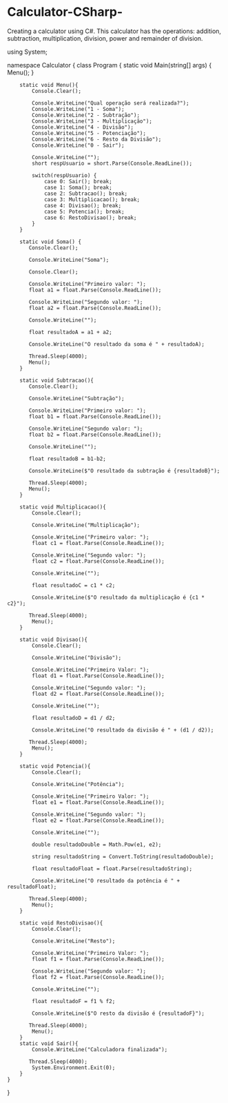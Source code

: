 # Calculator-CSharp-
Creating a calculator using C#.
This calculator has the operations: addition, subtraction, multiplication, division, power and remainder of division.

using System;

namespace Calculator 
{
    class Program 
    {
        static void Main(string[] args)
        {           
            Menu();
        }
        
        static void Menu(){
            Console.Clear();
           
            Console.WriteLine("Qual operação será realizada?");
            Console.WriteLine("1 - Soma");
            Console.WriteLine("2 - Subtração");
            Console.WriteLine("3 - Multiplicação");
            Console.WriteLine("4 - Divisão");
            Console.WriteLine("5 - Potenciação");
            Console.WriteLine("6 - Resto da Divisão");
            Console.WriteLine("0 - Sair");

            Console.WriteLine("");
            short respUsuario = short.Parse(Console.ReadLine());

            switch(respUsuario) {
                case 0: Sair(); break; 
                case 1: Soma(); break;
                case 2: Subtracao(); break;
                case 3: Multiplicacao(); break;
                case 4: Divisao(); break;
                case 5: Potencia(); break;
                case 6: RestoDivisao(); break;
            }
        }

        static void Soma() {
           Console.Clear();     
            
           Console.WriteLine("Soma");

           Console.Clear(); 

           Console.WriteLine("Primeiro valor: ");
           float a1 = float.Parse(Console.ReadLine()); 

           Console.WriteLine("Segundo valor: ");
           float a2 = float.Parse(Console.ReadLine());

           Console.WriteLine("");

           float resultadoA = a1 + a2; 

           Console.WriteLine("O resultado da soma é " + resultadoA); 

           Thread.Sleep(4000);
           Menu();
        }

        static void Subtracao(){
           Console.Clear();

           Console.WriteLine("Subtração");

           Console.WriteLine("Primeiro valor: ");
           float b1 = float.Parse(Console.ReadLine()); 

           Console.WriteLine("Segundo valor: ");
           float b2 = float.Parse(Console.ReadLine());

           Console.WriteLine("");

           float resultadoB = b1-b2;

           Console.WriteLine($"O resultado da subtração é {resultadoB}");

           Thread.Sleep(4000);
           Menu();
        }

        static void Multiplicacao(){
            Console.Clear();

            Console.WriteLine("Multiplicação");

            Console.WriteLine("Primeiro valor: ");
            float c1 = float.Parse(Console.ReadLine()); 

            Console.WriteLine("Segundo valor: ");
            float c2 = float.Parse(Console.ReadLine());

            Console.WriteLine("");

            float resultadoC = c1 * c2;

            Console.WriteLine($"O resultado da multiplicação é {c1 * c2}");

           Thread.Sleep(4000);
            Menu();
        }

        static void Divisao(){
            Console.Clear();

            Console.WriteLine("Divisão");

            Console.WriteLine("Primeiro Valor: ");
            float d1 = float.Parse(Console.ReadLine());

            Console.WriteLine("Segundo valor: ");
            float d2 = float.Parse(Console.ReadLine());

            Console.WriteLine("");

            float resultadoD = d1 / d2;

            Console.WriteLine("O resultado da divisão é " + (d1 / d2));

           Thread.Sleep(4000);
            Menu();
        }

        static void Potencia(){
            Console.Clear();

            Console.WriteLine("Potência");

            Console.WriteLine("Primeiro Valor: ");
            float e1 = float.Parse(Console.ReadLine());

            Console.WriteLine("Segundo valor: ");
            float e2 = float.Parse(Console.ReadLine());

            Console.WriteLine("");

            double resultadoDouble = Math.Pow(e1, e2);

            string resultadoString = Convert.ToString(resultadoDouble);

            float resultadoFloat = float.Parse(resultadoString);

            Console.WriteLine("O resultado da potência é " + resultadoFloat);

           Thread.Sleep(4000);
            Menu();
        }

        static void RestoDivisao(){
            Console.Clear();

            Console.WriteLine("Resto");

            Console.WriteLine("Primeiro Valor: ");
            float f1 = float.Parse(Console.ReadLine());

            Console.WriteLine("Segundo valor: ");
            float f2 = float.Parse(Console.ReadLine());

            Console.WriteLine("");

            float resultadoF = f1 % f2;

            Console.WriteLine($"O resto da divisão é {resultadoF}");

           Thread.Sleep(4000);
            Menu();
        }
        static void Sair(){
            Console.WriteLine("Calculadora finalizada");

           Thread.Sleep(4000);
            System.Environment.Exit(0);
        }
    }
}


